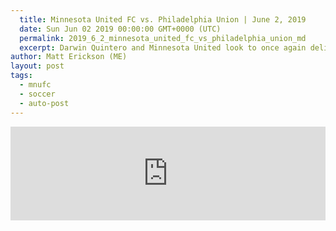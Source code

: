 ```yaml
---
  title: Minnesota United FC vs. Philadelphia Union | June 2, 2019
  date: Sun Jun 02 2019 00:00:00 GMT+0000 (UTC)
  permalink: 2019_6_2_minnesota_united_fc_vs_philadelphia_union_md
  excerpt: Darwin Quintero and Minnesota United look to once again delight the Wonderwall as they welcome the Philadelphia Union to Allianz Field in Week 14 of the MLS Regular Season.
author: Matt Erickson (ME)
layout: post
tags:
  - mnufc
  - soccer
  - auto-post
---
```

<div class='soccer-video-wrapper'>
    <iframe class='soccer-video' width='100%' height='auto' frameborder='0' allowfullscreen src="https://www.mnufc.com/iframe-video?brightcove_id=6043817050001&brightcove_player_id=default&brightcove_account_id=5534894110001"></iframe>
  </div>